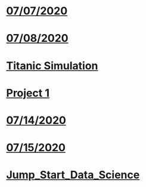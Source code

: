 # [07/07/2020](https://pbrink10.github.io/Paul-Brenkus.github.io/07_07_2020-Response.md)

# [07/08/2020](https://pbrink10.github.io/Paul-Brenkus.github.io/07_08_2020_Response.md)

# [Titanic Simulation](https://pbrink10.github.io/Paul-Brenkus.github.io/Titanic_Simulation.md)

# [Project 1](https://pbrink10.github.io/Paul-Brenkus.github.io/Project_1.md)

# [07/14/2020](https://github.com/Pbrink10/Paul-Brenkus.github.io/blob/master/07_14_2020_Response.md)

# [07/15/2020](https://github.com/Pbrink10/Paul-Brenkus.github.io/blob/master/07_15_2020_Response.md)

# [Jump_Start_Data_Science](https://github.com/Pbrink10/Paul-Brenkus.github.io/blob/master/Jump_Start_Data_Science.md)
